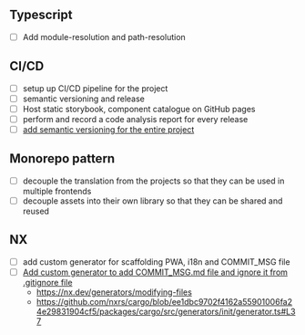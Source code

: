 ## Typescript

- [ ] Add module-resolution and path-resolution


## CI/CD

- [ ] setup up CI/CD pipeline for the project
- [ ] semantic versioning and release
- [ ] Host static storybook, component catalogue on GitHub pages
- [ ] perform and record a code analysis report for every release
- [ ] [add semantic versioning for the entire project](https://semantic-release.gitbook.io/semantic-release/usage/getting-started)

## Monorepo pattern

- [ ] decouple the translation from the projects so that they can be used in multiple frontends
- [ ] decouple assets into their own library so that they can be shared and reused

## NX

- [ ] add custom generator for scaffolding PWA, i18n and COMMIT_MSG file
- [ ] [Add custom generator to add COMMIT_MSG.md file and ignore it from .gitignore file](https://github.com/Bielik20/nx-plugins/blob/a48325cee1e5b4c431b127709e14a772cc08ac37/packages/nx-serverless/src/generators/init/generator.ts#L52)
  - https://nx.dev/generators/modifying-files
  - https://github.com/nxrs/cargo/blob/ee1dbc9702f4162a55901006fa24e29831904cf5/packages/cargo/src/generators/init/generator.ts#L37

